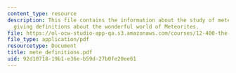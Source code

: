 ```yaml
---
content_type: resource
description: This file contains the information about the study of meteorites and
  giving definitions about the wonderful world of Meteorites.
file: https://ol-ocw-studio-app-qa.s3.amazonaws.com/courses/12-400-the-solar-system-spring-2006/92d1071819b1e36eb59d27b0fe20ee61_mete_definitions.pdf
file_type: application/pdf
resourcetype: Document
title: mete_definitions.pdf
uid: 92d10718-19b1-e36e-b59d-27b0fe20ee61
---
```

